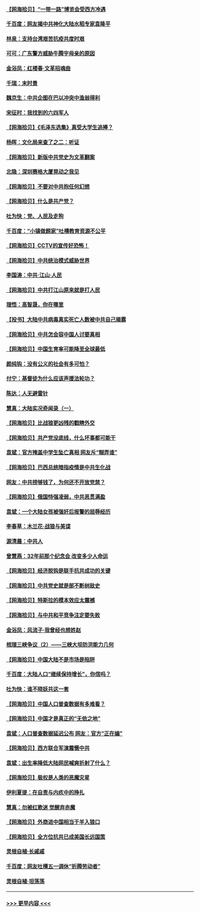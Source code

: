 #### [【网海拾贝】“一带一路”博览会受西方冷遇](../pages/nsc993/n12971787.md?t=05251452) 
#### [千百度：网友揭中共神化大陆水稻专家袁隆平](../pages/nsc993/n12971733.md?t=05251452) 
#### [林泉：支持台湾艰苦抗疫共度时艰](../pages/nsc993/n12971350.md?t=05251452) 
#### [可可：广东警方威胁牛腾宇母亲的原因](../pages/nsc993/n12971100.md?t=05251452) 
#### [金浴凤：红楼春·文革招魂曲](../pages/nsc993/n12970354.md?t=05251452) 
#### [千瑞：末时景](../pages/nsc993/n12970337.md?t=05251452) 
#### [魏京生：中共企图在巴以冲突中渔翁得利](../pages/nsc993/n12970286.md?t=05251452) 
#### [宋征时：我找到的六四军人](../pages/nsc993/n12970213.md?t=05251452) 
#### [【网海拾贝】《毛泽东选集》真受大学生追捧？](../pages/nsc993/n12968779.md?t=05251452) 
#### [杨晖：文化局来查了之二：听证](../pages/nsc993/n12966528.md?t=05251452) 
#### [【网海拾贝】新版中共党史为文革翻案](../pages/nsc993/n12967526.md?t=05251452) 
#### [北隐：深圳赛格大厦晃动之我见](../pages/nsc993/n12967393.md?t=05251452) 
#### [【网海拾贝】不要对中共抱任何幻想](../pages/nsc993/n12965222.md?t=05251452) 
#### [【网海拾贝】什么是共产党？](../pages/nsc993/n12962781.md?t=05251452) 
#### [吐为快：党、人民及走狗](../pages/nsc993/n12962747.md?t=05251452) 
#### [千百度：“小镇做题家”吐槽教育资源不公平](../pages/nsc993/n12962705.md?t=05251452) 
#### [【网海拾贝】CCTV的宣传好恐怖！](../pages/nsc993/n12959984.md?t=05251452) 
#### [【网海拾贝】中共统治模式威胁世界](../pages/nsc993/n12957622.md?t=05251452) 
#### [李国涛：中共‧江山‧人民](../pages/nsc993/n12957502.md?t=05251452) 
#### [【网海拾贝】中共打江山原来就是打人民](../pages/nsc993/n12954345.md?t=05251452) 
#### [理悟：高智晟，你在哪里](../pages/nsc993/n12953115.md?t=05251452) 
#### [【投书】大陆中共病毒真实死亡人数被中共自己揭露](../pages/nsc993/n12953050.md?t=05251452) 
#### [【网海拾贝】中共怎会容中国人讨要真相](../pages/nsc993/n12952161.md?t=05251452) 
#### [【网海拾贝】中国生育率可能降至全球最低](../pages/nsc993/n12948793.md?t=05251452) 
#### [颜纯钩：没有公义的社会有多可怕？](../pages/nsc993/n12947626.md?t=05251452) 
#### [付宁：基督徒为什么应该声援法轮功？](../pages/nsc993/n12947233.md?t=05251452) 
#### [陈达：人无避雷针](../pages/nsc993/n12947098.md?t=05251452) 
#### [慧真：大陆实况奇闻录（一）](../pages/nsc993/n12945811.md?t=05251452) 
#### [【网海拾贝】比战狼更凶残的戳瞎外交](../pages/nsc993/n12945717.md?t=05251452) 
#### [【网海拾贝】共产党没底线，什么坏事都可能干](../pages/nsc993/n12942090.md?t=05251452) 
#### [袁斌：官方掩盖中学生坠亡真相 网友斥“糊弄谁”](../pages/nsc993/n12942029.md?t=05251452) 
#### [【网海拾贝】巴西总统暗指疫情是中共生化战](../pages/nsc993/n12938999.md?t=05251452) 
#### [网友：中共捞够钱了，为何还不开放党禁？](../pages/nsc993/n12938952.md?t=05251452) 
#### [【网海拾贝】俄国恃强凌弱，中共恶贯满盈](../pages/nsc993/n12936626.md?t=05251452) 
#### [袁斌：一个大陆女孩被强奸后报警的屈辱经历](../pages/nsc993/n12936547.md?t=05251452) 
#### [李春草：木兰花·战狼与美谍](../pages/nsc993/n12935995.md?t=05251452) 
#### [源清晨：中共人](../pages/nsc993/n12935589.md?t=05251452) 
#### [曾慧燕：32年前那个纪念会 改变多少人命运](../pages/nsc993/n12934233.md?t=05251452) 
#### [【网海拾贝】经济脱钩是联手抗共成功的关键](../pages/nsc993/n12934176.md?t=05251452) 
#### [【网海拾贝】中共党史就是部不断树敌史](../pages/nsc993/n12932844.md?t=05251452) 
#### [【网海拾贝】特斯拉的模本效应太震撼](../pages/nsc993/n12925626.md?t=05251452) 
#### [【网海拾贝】与中共和平竞争注定要失败](../pages/nsc993/n12923326.md?t=05251452) 
#### [金浴凤：风流子‧我曾经也想姓赵](../pages/nsc993/n12920911.md?t=05251452) 
#### [梳理三峡争议（2）——三峡大坝防洪能力几何](../pages/nsc993/n12920173.md?t=05251452) 
#### [【网海拾贝】中国大陆不是市场是陷阱](../pages/nsc993/n12920143.md?t=05251452) 
#### [千百度：大陆人口“继续保持增长”，你信吗？](../pages/nsc993/n12918946.md?t=05251452) 
#### [吐为快：谁不晓妖共这一套](../pages/nsc993/n12918941.md?t=05251452) 
#### [【网海拾贝】中国人口普查数据有多难看？](../pages/nsc993/n12917822.md?t=05251452) 
#### [【网海拾贝】中国才是真正的“无依之地”](../pages/nsc993/n12915845.md?t=05251452) 
#### [袁斌：人口普查数据延迟公布 网友：官方“正在编”](../pages/nsc993/n12915748.md?t=05251452) 
#### [【网海拾贝】西方联合军演震慑中共](../pages/nsc993/n12913466.md?t=05251452) 
#### [袁斌：出生率降低大陆网民喊爽折射了什么？](../pages/nsc993/n12913365.md?t=05251452) 
#### [【网海拾贝】极权是人类的恶魔灾星](../pages/nsc993/n12910697.md?t=05251452) 
#### [伊利夏提：在自责与内疚中的挣扎](../pages/nsc993/n12910493.md?t=05251452) 
#### [慧真：勿被红歌迷 觉醒弃赤魔](../pages/nsc993/n12910485.md?t=05251452) 
#### [【网海拾贝】外商进中国相当于羊入狼口](../pages/nsc993/n12908274.md?t=05251452) 
#### [【网海拾贝】全方位抗共已成美国长远国策](../pages/nsc993/n12906878.md?t=05251452) 
#### [灵根自植‧长戚戚](../pages/nsc993/n12905585.md?t=05251452) 
#### [千百度：网友吐槽五一调休“折腾劳动者”](../pages/nsc993/n12905934.md?t=05251452) 
#### [灵根自植‧坦荡荡](../pages/nsc993/n12905562.md?t=05251452) 

----
#### [ >>> 更早内容 <<< ](../indexes/nsc993-earlier.md)
